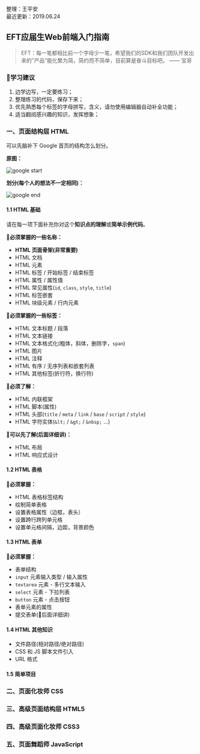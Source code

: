 整理：王平安  
最近更新：2019.06.24  

## EFT应届生Web前端入门指南

> EFT：每一笔都相比前一个字母少一笔，希望我们的SDK和我们团队开发出来的”产品“能化繁为简，简约而不简单，目前算是奋斗目标吧。  —— 宝哥

### 🎀学习建议

1. 边学边写，一定要练习；
2. 整理练习的代码，保存下来；
3. 优先熟悉每个标签的字母拼写，含义，请勿使用编辑器自动补全功能；
4. 适当翻阅感兴趣的知识，发挥想象；

### 一、页面结构层 HTML

可以先脑补下 Google 首页的结构怎么划分。   

**原图：**   

![google start](http://images.pingan8787.com/%E8%B0%B7%E6%AD%8C%E9%A6%96%E9%A1%B5%EF%BC%88%E5%8E%9F%E5%9B%BE%EF%BC%89.png)

**划分(每个人的想法不一定相同)：**   

![google end](http://images.pingan8787.com/D:%5C5-%E6%96%87%E6%A1%A3%5C%E5%9B%BE%E7%89%87%E8%B5%84%E6%96%99%5C%E4%BB%8B%E7%BB%8D%E8%B0%B7%E6%AD%8C%E9%A6%96%E9%A1%B5%EF%BC%88%E7%BB%93%E6%9E%84%20%E6%9C%80%E7%BB%88%EF%BC%89.png)

#### 1.1 HTML 基础

请在每一项下面补充你对这个**知识点的理解**或**简单示例代码**。

**📜必须掌握的一些名称：**   

* **HTML 页面骨架(非常重要)**
* HTML 文档
* HTML 元素
* HTML 标签 / 开始标签 / 结束标签
* HTML 属性 / 属性值
* HTML 常见属性(`id`, `class`, `style`, `title`)
* HTML 标签嵌套
* HTML 块级元素 / 行内元素

**📜必须掌握的一些标签：**   

* HTML 文本标题 / 段落
* HTML 文本链接
* HTML 文本格式化(粗体，斜体，删除字，`span`)
* HTML 图片
* HTML 注释
* HTML 有序 / 无序列表和嵌套列表
* HTML 其他标签(折行符，换行符)

**📄必须了解：**   

* HTML 内联框架
* HTML 脚本(属性)
* HTML 头部(`title` / `meta` / `link` / `base` / `script` / `style`)
* HTML 字符实体(`&lt;` / `&gt;` / `&nbsp;` ...)


**🔖可以先了解(后面详细讲)：**  

* HTML 布局
* HTML 响应式设计

#### 1.2 HTML 表格

**📜必须掌握：**   

* HTML 表格标签结构
* 绘制简单表格
* 设置表格属性（边框，表头）
* 设置跨行跨列单元格
* 设置单元格间隔，边距，背景颜色

#### 1.3 HTML 表单


**📜必须掌握：**   

* 表单结构
* `input` 元素输入类型 / 输入属性
* `textarea` 元素 - 多行文本输入
* `select` 元素 - 下拉列表
* `button` 元素 - 点击按钮
* 表单元素的属性
* 提交表单(🎈后面详细讲)

#### 1.4 HTML 其他知识

* 文件路径(相对路径/绝对路径)
* CSS 和 JS 脚本文件引入
* URL 格式

#### 1.5 简单项目

### 二、页面化妆师 CSS


### 三、高级页面结构层 HTML5


### 四、高级页面化妆师 CSS3


### 五、页面舞蹈师 JavaScript